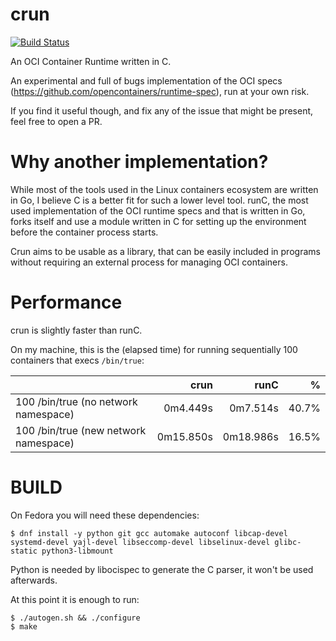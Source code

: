 crun
==========

[![Build Status](https://travis-ci.org/giuseppe/crun.svg?branch=master)](https://travis-ci.org/giuseppe/crun)

An OCI Container Runtime written in C.

An experimental and full of bugs implementation of the OCI specs
(https://github.com/opencontainers/runtime-spec), run at your own
risk.

If you find it useful though, and fix any of the issue that might be
present, feel free to open a PR.

Why another implementation?
==========

While most of the tools used in the Linux containers ecosystem are
written in Go, I believe C is a better fit for such a lower level
tool.  runC, the most used implementation of the OCI runtime specs and
that is written in Go, forks itself and use a module written in C for
setting up the environment before the container process starts.

Crun aims to be usable as a library, that can be easily included in
programs without requiring an external process for managing OCI
containers.

Performance
===========

crun is slightly faster than runC.

On my machine, this is the (elapsed time) for running sequentially 100
containers that execs `/bin/true`:

|                                      | crun | runC | % |
| ------------- |-------------:| -----:| -----:|
| 100 /bin/true (no network namespace) | 0m4.449s | 0m7.514s | 40.7% |
| 100 /bin/true (new network namespace) | 0m15.850s | 0m18.986s | 16.5% |


BUILD
==========

On Fedora you will need these dependencies:
```
$ dnf install -y python git gcc automake autoconf libcap-devel systemd-devel yajl-devel libseccomp-devel libselinux-devel glibc-static python3-libmount

```

Python is needed by libocispec to generate the C parser, it won't be
used afterwards.

At this point it is enough to run:
```
$ ./autogen.sh && ./configure
$ make

```
